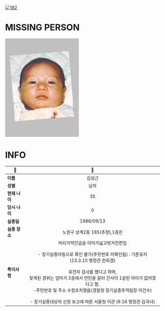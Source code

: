 [![182](https://img.shields.io/badge/%EC%8B%A4%EC%A2%85%EC%8B%A0%EA%B3%A0%EB%8A%94%20%EA%B5%AD%EB%B2%88%EC%97%86%EC%9D%B4-182-blue)](http://safe182.go.kr/index.do)

# MISSING PERSON

<img src="./missing_person.jpg">

# INFO

|🔑|💎|
|--|:--:|
|**이름**|김성근|
|**성별**|남자|
|**현재 나이**|35|
|**당시 나이**|0|
|**실종일**|1986/09/13|
|**실종 장소**|노원구 상계2동 185(추정),1층은 |
|**특이사항**|머리가약간곱슬 이마가넓고벗겨진편임</br></br>- 장기실종아동으로 확인 불가(주민번호 미확인됨) : 기존유지</br>(13.3.10 행정관 한희경)</br></br>유전자 검사를 했다고 하며,</br>찾게된 경위는 엄마가 2층에서 연탄을 갈러 간사이 1살된 아이가 없어졌다고 함.</br>-주민번호 및 주소 수정조치했음(경찰청 장기실종추적팀장 이건수)</br></br>- 장기실종대상자 선정 보고에 따른 서울청 이관 (9.16 행정관 김국녀)|
